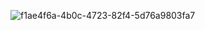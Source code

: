 ![f1ae4f6a-4b0c-4723-82f4-5d76a9803fa7](https://github.com/user-attachments/assets/55affae0-a0b6-4b3d-8bd5-769a9316d182)
